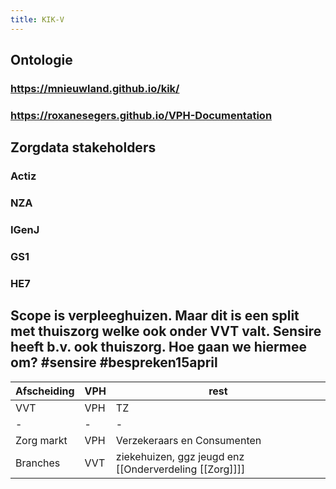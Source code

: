 ```yaml
---
title: KIK-V
---
```


## Ontologie
### https://mnieuwland.github.io/kik/
### https://roxanesegers.github.io/VPH-Documentation
## Zorgdata stakeholders
### Actiz
### NZA
### IGenJ
### GS1
### HE7
## Scope is verpleeghuizen. Maar dit is een split met thuiszorg welke ook onder VVT valt. Sensire heeft b.v. ook thuiszorg. Hoe gaan we hiermee om? #sensire #bespreken15april
|Afscheiding|VPH|rest|
|-|-|-|
|VVT|VPH|TZ|
|-|-|-|
|Zorg markt|VPH|Verzekeraars en Consumenten|
|Branches|VVT|ziekehuizen, ggz jeugd enz [[Onderverdeling [[Zorg]]]] |

